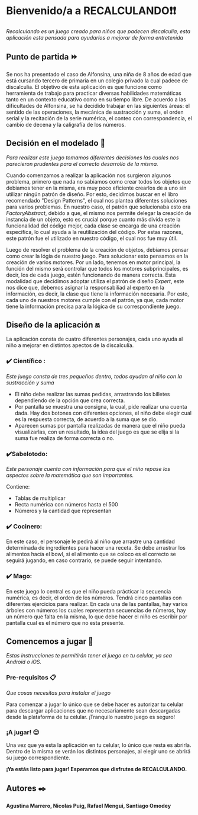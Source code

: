 # Bienvenido/a a RECALCULANDO❗️❗️ 
_Recalculando es un juego creado para niños que padecen discalculía, esta aplicación esta pensada para  ayudarlos a mejorar de forma entretenida_

 ## Punto de partida ⏩

Se nos ha presentado el caso de Alfonsina, una niña de 8 años de edad que está cursando tercero de primaria en un colegio privado la cual padece de discalculia. El objetivo de esta aplicación es que funcione como herramienta de trabajo para practicar diversas habilidades matemáticas tanto en un contexto educativo como en su tiempo libre. De acuerdo a las dificultades de Alfonsina, se ha decidido trabajar en las siguientes áreas: el sentido de las operaciones, la mecánica de sustracción y suma, el orden serial y la recitación de la serie numérica, el conteo con correspondencia, el cambio de decena y la caligrafía de los números.

## Decisión en el modelado 🔧
_Para realizar este juego tomamos diferentes decisiones las cuales nos parecieron prudentes para el correcto desarrollo de la misma._ 

Cuando comenzamos a realizar la aplicación nos surgieron algunos problema, primero que nada no sabiamos como crear todos los objetos que debiamos tener en la misma, era muy poco eficiente crearlos de a uno sin utilizar ningún patrón de diseño. Por esto, decidimos buscar en el libro recomendado "Design Patterns", el cual nos plantea diferentes soluciones para varios problemas. En nuestro caso, el patrón que solucionaba esto era _FactoryAbstract_, debido a que, el mismo nos permite delegar la creación de instancia de un objeto, esto es crucial porque cuanto más divida este la funcionalidad del código mejor, cada clase se encarga de una creación especifica, lo cual ayuda a la reutilización del código. Por estas razones, este patrón fue el utilizado en nuestro código, el cual nos fue muy útil.


Luego de resolver el problema de la creación de objetos, debiamos pensar como crear la lógia de nuestro juego. Para solucionar esto pensamos en la creación de varios motores. Por un lado, tenemos en motor principal, la función del mismo será controlar que todos los motores subprincipales, es decir, los de cada juego, estén funcionando de manera correcta. Esta modalidad que decidimos adoptar utiliza el patrón de diseño _Expert_, este nos dice que, debemos asignar la responsabiliad al experto en la información, es decir, la clase que tiene la información necesaria. Por esto, cada uno de nuestros motores cumple con el patrón, ya que, cada motor tiene la información precisa para la lógica de su correspondiente juego. 


## Diseño de la aplicación 🔛

La aplicación consta de cuatro diferentes personajes, cada uno ayuda al niño a mejorar en distintos apectos de la discalculía. 

### ✔️ Científico :
_Este juego consta de tres pequeños dentro, todos ayudan al niño con la sustracción y suma_

* El niño debe realizar las sumas pedidas, arrastrando los billetes dependiendo de la opción que crea correcta.
* Por pantalla se muestra una consigna, la cual, pide realizar una cuenta dada. Hay dos botones con diferentes opciones, el niño debe elegir cual es la respuesta correcta, de acuerdo a la suma que se dio. 
* Aparecen sumas por pantalla realizadas de manera que el niño pueda visualizarlas, con un resultado, la idea del juego es que se elija si la suma fue realiza de forma correcta o no. 

### ✔️Sabelotodo: 
_Este personaje cuenta con información para que el niño repase los aspectos sobre la matemática que son importantes._

Contiene:
* Tablas de multiplicar
* Recta numérica con números hasta el 500
* Números y la cantidad que representan

### ✔️ Cocinero:
En este caso, el personaje le pedirá al niño que arrastre una cantidad determinada de ingredientes para hacer una receta. Se debe arrastrar los alimentos hacía el bowl, si el alimento que se coloco es el correcto se seguirá jugando, en caso contrario, se puede seguir intentando. 

### ✔️ Mago:
En este juego lo central es que el niño pueda prácticar la secuencia numérica, es decir, el orden de los números. Tendrá cinco pantallas con diferentes ejercicios para realizar. 
En cada una de las pantallas, hay varios árboles con números los cuales representan secuencias de números, hay un número que falta en la misma, lo que debe hacer el niño es escribir por pantalla cual es el número que no esta presente. 


## Comencemos a jugar 🚀 
_Estas instrucciones te permitirán tener el juego en tu celular, ya sea Android o iOS._

### Pre-requisitos 📋
_Que cosas necesitas para instalar el juego_

Para comenzar a jugar lo único que se debe hacer es autorizar tu celular para descargar aplicaciones que no necesariamente sean descargadas desde la plataforma de tu celular. ¡Tranquilo nuestro juego es seguro!

### ¡A jugar! 😊

Una vez que ya esta la aplicación en tu celular, lo único que resta es abrirla. Dentro de la misma se verán los distintos personajes, al elegir uno se abrirá su juego correspondiente. 

**¡Ya estás listo para jugar! Esperamos que disfrutes de RECALCULANDO.**





## Autores ✒️
**Agustina Marrero, Nicolas Puig, Rafael Mengui, Santiago Omodey**

